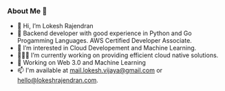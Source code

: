 ### About Me 🚀
- 👋 Hi, I’m Lokesh Rajendran
- 🌱 Backend developer with good experience in Python and Go Progamming Languages. AWS Certified Developer Associate.
- 👀 I’m interested in Cloud Developement and Machine Learning.
- 👨🏻‍💻 I’m currently working on providing efficient cloud native solutions.
- 🚀 Working on Web 3.0 and Machine Learning
- 📫 I'm available at mail.lokesh.vijaya@gmail.com or hello@lokeshrajendran.com.

